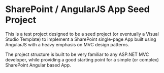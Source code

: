 SharePoint / AngularJS App Seed Project
=========

This is a test project designed to be a seed project (or eventually a Visual Studio Template) to implement a SharePoint single-page App built using AngularJS with a heavy emphasis on MVC design patterns.

The project structure is built to be very familiar to any ASP.NET MVC developer, while providing a good starting point for a simple (or complex) SharePoint Angular based App.
